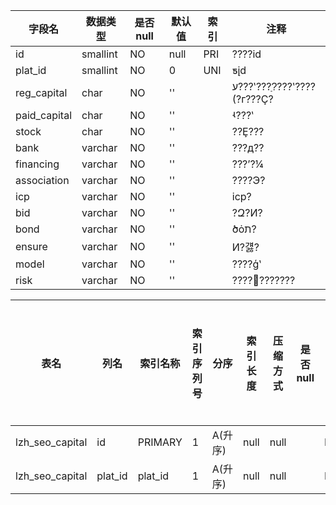 |字段名|数据类型|是否null|默认值|索引|注释|
|------|--------|--------|------|----|----|
|id|smallint|NO|null|PRI|????id|
|plat_id|smallint|NO|0|UNI|ƽ̨id|
|reg_capital|char|NO|''||ע???ʽ????ַ???ʽ????(?г???Ҫ?|
|paid_capital|char|NO|''||ʵ???ʽ|
|stock|char|NO|''||??Ȩ???|
|bank|varchar|NO|''||???д??|
|financing|varchar|NO|''||???ʼ?¼|
|association|varchar|NO|''||????Э?|
|icp|varchar|NO|''||icp?|
|bid|varchar|NO|''||?Զ?Ͷ?|
|bond|varchar|NO|''||ծȯת?|
|ensure|varchar|NO|''||Ͷ?걣?|
|model|varchar|NO|''||????ģʽ|
|risk|varchar|NO|''||????׼???????|



|表名|列名|索引名称|索引序列号|分序|索引长度|压缩方式|是否null|是否重复|唯一值数目估计值|索引方法|列中描述索引信息|索引注释|
|----|----|--------|----------|----|--------|--------|--------|--------|----------------|--------|----------------|--------|
|lzh_seo_capital|id|PRIMARY|1|A(升序)|null|null||NO|36|BTREE|||
|lzh_seo_capital|plat_id|plat_id|1|A(升序)|null|null||NO|36|BTREE|||
